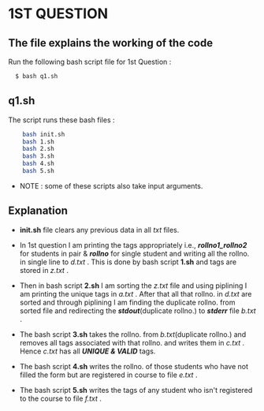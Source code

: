 
# 1ST QUESTION 


## The file explains the working of the code

Run the following bash script file for 1st Question :

```bash
  $ bash q1.sh
```


## q1.sh
The script runs these bash files :

``` bash
    bash init.sh
    bash 1.sh
    bash 2.sh
    bash 3.sh
    bash 4.sh
    bash 5.sh

```
- NOTE : some of these scripts also take input arguments.


## Explanation

- **init.sh** file clears any previous data in all *txt* files.

- In 1st question I am printing the tags appropriately i.e., ***rollno1_rollno2*** for students in pair & ***rollno*** for single student and writing all the rollno. in single line to *d.txt* . This is done by bash script **1.sh** and tags are stored in *z.txt* . 

- Then in bash script **2.sh** I am sorting the *z.txt* file and using piplining I am printing the unique tags in *a.txt* . After that all that rollno. in *d.txt* are sorted and through piplining I am finding the duplicate rollno. from sorted file and redirecting the ***stdout***(duplicate rollno.) to ***stderr*** file *b.txt* . 

- The bash script **3.sh** takes the rollno. from *b.txt*(duplicate rollno.) and removes all tags associated with that rollno. and writes them in *c.txt* . Hence *c.txt* has all ***UNIQUE & VALID*** tags. 

- The bash script **4.sh** writes the rollno. of those students who have not filled the form but are registered in course to file *e.txt* . 

- The bash script **5.sh** writes the tags of any student who isn't registered to the course to file *f.txt* . 
